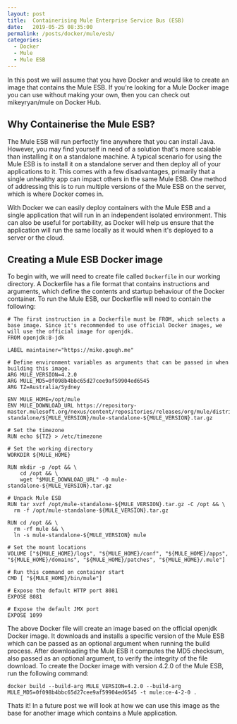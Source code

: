 ```yaml
---
layout: post
title:  Containerising Mule Enterprise Service Bus (ESB)
date:   2019-05-25 08:35:00
permalink: /posts/docker/mule/esb/
categories:
  - Docker
  - Mule
  - Mule ESB
---
```

In this post we will assume that you have Docker and would like to create an image that contains the Mule ESB. If you're looking for a Mule Docker image you can use without making your own, then you can check out mikeyryan/mule on Docker Hub.

## Why Containerise the Mule ESB?
The Mule ESB will run perfectly fine anywhere that you can install Java. However, you may find yourself in need of a solution that's more scalable than installing it on a standalone machine. A typical scenario for using the Mule ESB is to install it on a standalone server and then deploy all of your applications to it. This comes with a few disadvantages, primarily that a single unhealthy app can impact others in the same Mule ESB. One method of addressing this is to run multiple versions of the Mule ESB on the server, which is where Docker comes in.

With Docker we can easily deploy containers with the Mule ESB and a single application that will run in an independent isolated environment. This can also be useful for portability, as Docker will help us ensure that the application will run the same locally as it would when it's deployed to a server or the cloud.

## Creating a Mule ESB Docker image
To begin with, we will need to create file called ```Dockerfile``` in our working directory. A Dockerfile has a file format that contains instructions and arguments, which define the contents and startup behaviour of the Docker container. To run the Mule ESB, our Dockerfile will need to contain the following:
```
# The first instruction in a Dockerfile must be FROM, which selects a base image. Since it's recommended to use official Docker images, we will use the official image for openjdk.
FROM openjdk:8-jdk

LABEL maintainer="https://mike.gough.me"

# Define environment variables as arguments that can be passed in when building this image.
ARG MULE_VERSION=4.2.0
ARG MULE_MD5=0f098b4bbc65d27cee9af59904ed6545
ARG TZ=Australia/Sydney

ENV MULE_HOME=/opt/mule
ENV MULE_DOWNLOAD_URL https://repository-master.mulesoft.org/nexus/content/repositories/releases/org/mule/distributions/mule-standalone/${MULE_VERSION}/mule-standalone-${MULE_VERSION}.tar.gz

# Set the timezone
RUN echo ${TZ} > /etc/timezone

# Set the working directory
WORKDIR ${MULE_HOME}

RUN mkdir -p /opt && \
    cd /opt && \
    wget "$MULE_DOWNLOAD_URL" -O mule-standalone-${MULE_VERSION}.tar.gz

# Unpack Mule ESB
RUN tar xvzf /opt/mule-standalone-${MULE_VERSION}.tar.gz -C /opt && \
  rm -f /opt/mule-standalone-${MULE_VERSION}.tar.gz

RUN cd /opt && \
  rm -rf mule && \
  ln -s mule-standalone-${MULE_VERSION} mule

# Set the mount locations
VOLUME ["${MULE_HOME}/logs", "${MULE_HOME}/conf", "${MULE_HOME}/apps", "${MULE_HOME}/domains", "${MULE_HOME}/patches", "${MULE_HOME}/.mule"]

# Run this command on container start
CMD [ "${MULE_HOME}/bin/mule"]

# Expose the default HTTP port 8081
EXPOSE 8081

# Expose the default JMX port
EXPOSE 1099
```

The above Docker file will create an image based on the official openjdk Docker image. It downloads and installs a specific version of the Mule ESB which can be passed as an optional argument when running the build process. After downloading the Mule ESB it computes the MD5 checksum, also passed as an optional argument, to verify the integrity of the file download. To create the Docker image with version 4.2.0 of the Mule ESB, run the following command:
```
docker build --build-arg MULE_VERSION=4.2.0 --build-arg MULE_MD5=0f098b4bbc65d27cee9af59904ed6545 -t mule:ce-4-2-0 .
```

Thats it! In a future post we will look at how we can use this image as the base for another image which contains a Mule application.
